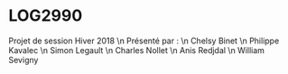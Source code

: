 # LOG2990
Projet de session Hiver 2018
\n Présenté par :
\n Chelsy Binet
\n Philippe Kavalec
\n Simon Legault
\n Charles Nollet
\n Anis Redjdal
\n William Sevigny
